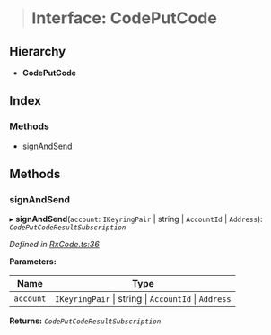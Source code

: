 > # Interface: CodePutCode

## Hierarchy

* **CodePutCode**

## Index

### Methods

* [signAndSend](_rxcode_.codeputcode.md#signandsend)

## Methods

###  signAndSend

▸ **signAndSend**(`account`: `IKeyringPair` | string | `AccountId` | `Address`): *`CodePutCodeResultSubscription`*

*Defined in [RxCode.ts:36](https://github.com/polkadot-js/api/blob/a9746b3/packages/api-contract/src/RxCode.ts#L36)*

**Parameters:**

Name | Type |
------ | ------ |
`account` | `IKeyringPair` \| string \| `AccountId` \| `Address` |

**Returns:** *`CodePutCodeResultSubscription`*